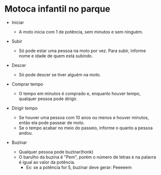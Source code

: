 # Motoca infantil no parque

- Iniciar
	- A moto inicia com 1 de potência, sem minutos e sem ninguém.

- Subir
	- Só pode estar uma pessoa na moto por vez. Para subir, informe nome e idade de quem está subindo.

- Descer
	- Só pode descer se tiver alguém na moto.

- Comprar tempo
	- O tempo em minutos é comprado e, enquanto houver tempo, qualquer pessoa pode dirigir.

- Dirigir tempo
	- Se houver uma pessoa com 10 anos ou menos e houver minutos, então ela pode passear de moto.
	- Se o tempo acabar no meio do passeio, informe o quanto a pessoa andou.

- Buzinar
	- Qualquer pessoa pode buzinar(honk)
	- O barulho da buzina é "Pem", porém o número de letras e na palavra é igual ao valor da potência.
		- Ex: se a potência for 5, buzinar deve gerar: Peeeeem

